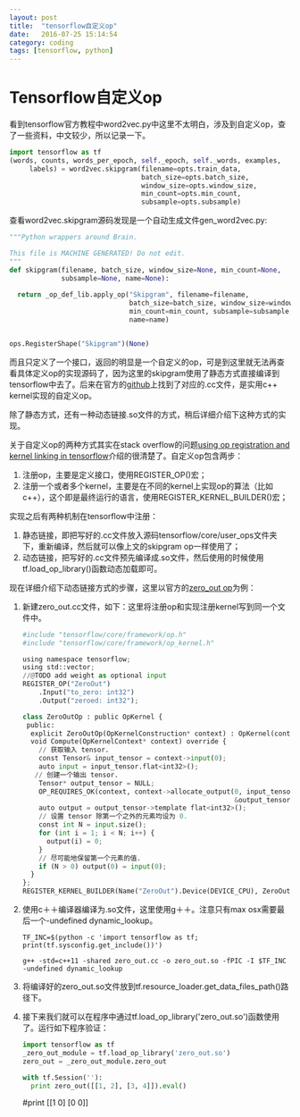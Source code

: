 ```yaml
---
layout: post
title:  "tensorflow自定义op"
date:   2016-07-25 15:14:54
category: coding
tags: [tensorflow, python]
---
```


# Tensorflow自定义op

看到tensorflow官方教程中word2vec.py中这里不太明白，涉及到自定义op，查了一些资料，中文较少，所以记录一下。

```python
import tensorflow as tf
(words, counts, words_per_epoch, self._epoch, self._words, examples,
     labels) = word2vec.skipgram(filename=opts.train_data,
                                 batch_size=opts.batch_size,
                                 window_size=opts.window_size,
                                 min_count=opts.min_count,
                                 subsample=opts.subsample)
```

查看word2vec.skipgram源码发现是一个自动生成文件gen_word2vec.py:

```python
"""Python wrappers around Brain.

This file is MACHINE GENERATED! Do not edit.
"""
def skipgram(filename, batch_size, window_size=None, min_count=None,
             subsample=None, name=None):
 
  return _op_def_lib.apply_op("Skipgram", filename=filename,
                              batch_size=batch_size, window_size=window_size,
                              min_count=min_count, subsample=subsample,
                              name=name)


ops.RegisterShape("Skipgram")(None)
```

而且只定义了一个接口，返回的明显是一个自定义的op，可是到这里就无法再查看具体定义op的实现源码了，因为这里的skipgram使用了静态方式直接编译到tensorflow中去了。后来在官方的[github](https://github.com/tensorflow/tensorflow/tree/master/tensorflow/models/embedding)上找到了对应的.cc文件，是实用c++ kernel实现的自定义op。

除了静态方式，还有一种动态链接.so文件的方式，稍后详细介绍下这种方式的实现。

关于自定义op的两种方式其实在stack overflow的问题[using op registration and kernel linking in tensorflow](http://stackoverflow.com/questions/37548662/understand-op-registration-and-kernel-linking-in-tensorflow/37556646#37556646)介绍的很清楚了。自定义op包含两步：

1. 注册op，主要是定义接口，使用REGISTER_OP()宏；
2. 注册一个或者多个kernel，主要是在不同的kernel上实现op的算法（比如c++），这个即是最终运行的语言，使用REGISTER_KERNEL_BUILDER()宏；

实现之后有两种机制在tensorflow中注册：

1. 静态链接，即把写好的.cc文件放入源码tensorflow/core/user_ops文件夹下，重新编译，然后就可以像上文的skipgram op一样使用了；
2. 动态链接，把写好的.cc文件预先编译成.so文件，然后使用的时候使用tf.load_op_library()函数动态加载即可。

现在详细介绍下动态链接方式的步骤，这里以官方的[zero_out op](https://www.tensorflow.org/versions/r0.9/how_tos/adding_an_op/index.html)为例：

1. 新建zero_out.cc文件，如下：这里将注册op和实现注册kernel写到同一个文件中。

   ```python
   #include "tensorflow/core/framework/op.h"
   #include "tensorflow/core/framework/op_kernel.h"

   using namespace tensorflow;
   using std::vector;
   //@TODO add weight as optional input
   REGISTER_OP("ZeroOut")
       .Input("to_zero: int32")
       .Output("zeroed: int32");

   class ZeroOutOp : public OpKernel {
    public:
     explicit ZeroOutOp(OpKernelConstruction* context) : OpKernel(context) {}
     void Compute(OpKernelContext* context) override {
       // 获取输入 tensor.
       const Tensor& input_tensor = context->input(0);
       auto input = input_tensor.flat<int32>();
      // 创建一个输出 tensor.
       Tensor* output_tensor = NULL;
       OP_REQUIRES_OK(context, context->allocate_output(0, input_tensor.shape(),
                                                        &output_tensor));
       auto output = output_tensor->template flat<int32>();
       // 设置 tensor 除第一个之外的元素均设为 0.
       const int N = input.size();
       for (int i = 1; i < N; i++) {
         output(i) = 0;
       }
       // 尽可能地保留第一个元素的值.
       if (N > 0) output(0) = input(0);
     }
   };
   REGISTER_KERNEL_BUILDER(Name("ZeroOut").Device(DEVICE_CPU), ZeroOutOp);
   ```

2. 使用c＋＋编译器编译为.so文件，这里使用g＋＋。注意只有max osx需要最后一个-undefined dynamic_lookup。

   ```shell
   TF_INC=$(python -c 'import tensorflow as tf; print(tf.sysconfig.get_include())')

   g++ -std=c++11 -shared zero_out.cc -o zero_out.so -fPIC -I $TF_INC -undefined dynamic_lookup
   ```

3. 将编译好的zero_out.so文件放到tf.resource_loader.get_data_files_path()路径下。

4. 接下来我们就可以在程序中通过tf.load_op_library('zero_out.so')函数使用了。运行如下程序验证：

   ```python
   import tensorflow as tf
   _zero_out_module = tf.load_op_library('zero_out.so')
   zero_out = _zero_out_module.zero_out

   with tf.Session(''):
     print zero_out([[1, 2], [3, 4]]).eval()
   ```


   #print
   [[1 0]
    [0 0]]
   ```


   ```
